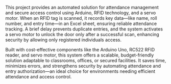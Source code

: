 This project provides an automated solution for attendance management and secure access control using Arduino, RFID technology, and a servo motor. When an RFID tag is scanned, it records key data—like name, roll number, and entry time—in an Excel sheet, ensuring reliable attendance tracking. A brief delay prevents duplicate entries, and the system activates a servo motor to unlock the door only after a successful scan, enhancing security by allowing only registered individuals access.

Built with cost-effective components like the Arduino Uno, RC522 RFID reader, and servo motor, this system offers a scalable, budget-friendly solution adaptable to classrooms, offices, or secured facilities. It saves time, minimizes errors, and strengthens security by automating attendance and entry authorization—an ideal choice for environments needing efficient attendance and access control.
